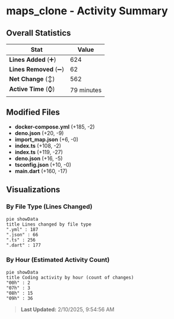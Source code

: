# maps_clone - Activity Summary 

## Overall Statistics

| Stat                   | Value                                                             |
| ---------------------- | ----------------------------------------------------------------- |
| **Lines Added** (➕)   | 624                                          |
| **Lines Removed** (➖) | 62                                        |
| **Net Change** (↕)    | 562                |
| **Active Time** (⌚)   | 79 minutes |


## Modified Files
- **docker-compose.yml** (+185, -2)
- **deno.json** (+20, -9)
- **import_map.json** (+6, -0)
- **index.ts** (+108, -2)
- **index.ts** (+119, -27)
- **deno.json** (+16, -5)
- **tsconfig.json** (+10, -0)
- **main.dart** (+160, -17)

## Visualizations

### By File Type (Lines Changed)

```mermaid
pie showData
title Lines changed by file type
".yml" : 187
".json" : 66
".ts" : 256
".dart" : 177
```

### By Hour (Estimated Activity Count)

```mermaid
pie showData
title Coding activity by hour (count of changes)
"00h" : 2
"07h" : 3
"08h" : 15
"09h" : 36
```


> **Last Updated:** 2/10/2025, 9:54:56 AM